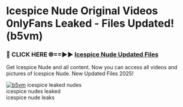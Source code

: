 # Icespice Nude Original Videos 0nlyFans Leaked - Files Updated! (b5vm)

<h3>🔴 CLICK HERE 🌐==►► <a href="https://tinyurl.com/5h6xmrr3" rel="nofollow">Icespice Nude Updated Files</a></h3>

Get Icespice Nude and all content. Now you can access all videos and pictures of Icespice Nude. New Updated Files 2025!

[![b5vm](https://i.imgur.com/KVD873Z.gif)](https://tinyurl.com/5h6xmrr3)
icespice leaked nudes<br>
icespice nudes leaked<br>
icespice nude leaks